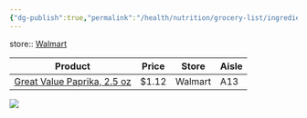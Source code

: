 ```yaml
---
{"dg-publish":true,"permalink":"/health/nutrition/grocery-list/ingredients/spices-and-seasonings/paprika/"}
---
```



store:: [Walmart](https://www.walmart.com/ip/Great-Value-Paprika-2-5-oz/559839182)

| Product                     | Price | Store   | Aisle |
| --------------------------- | ----- | ------- | ----- |
| [Great Value Paprika, 2.5 oz](https://www.walmart.com/ip/Great-Value-Paprika-2-5-oz/559839182) | $1.12 | Walmart | A13   | 
![](https://i5.walmartimages.com/asr/b771e14b-ec60-4188-ad6e-c26e99f3786f.a53ff76058922b218b926777e28b7cf3.jpeg?odnHeight=612&odnWidth=612&odnBg=FFFFFF)
